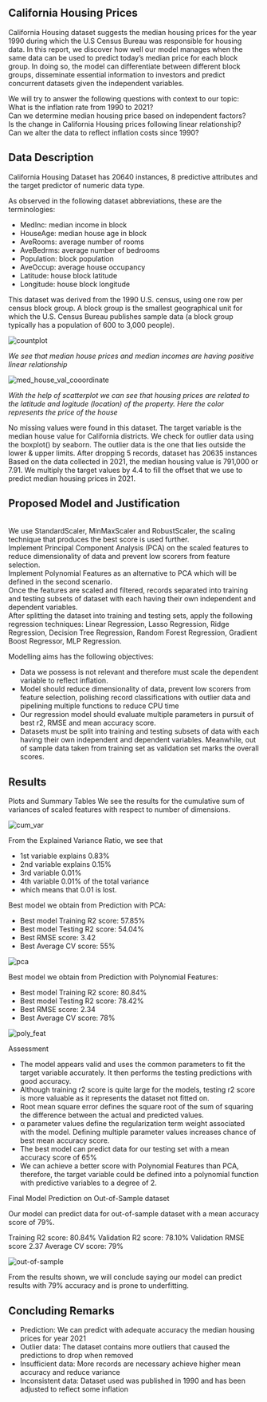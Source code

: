 ## California Housing Prices

California Housing dataset suggests the median housing prices for the year 1990 during which the U.S Census Bureau was responsible for housing data. In this report, we discover how well our model manages when the same data can be used to predict today’s median price for each block group. In doing so, the model can differentiate between different block groups, disseminate essential information to investors and predict concurrent datasets given the independent variables.

We will try to answer the following questions with context to our topic:
<br />What is the inflation rate from 1990 to 2021?
<br />Can we determine median housing price based on independent factors?
<br />Is the change in California Housing prices following linear relationship?
<br />Can we alter the data to reflect inflation costs since 1990?
<br />

## Data Description

California Housing Dataset has 20640 instances, 8 predictive attributes and the target predictor of numeric data type.

As observed in the following dataset abbreviations, these are the terminologies:
<ul>
<li>MedInc: median income in block</li>
<li>HouseAge: median house age in block</li>
<li>AveRooms: average number of rooms</li>
<li>AveBedrms: average number of bedrooms</li>
<li>Population: block population</li>
<li>AveOccup: average house occupancy</li>
<li>Latitude: house block latitude</li>
<li>Longitude: house block longitude</li>
</ul>

This dataset was derived from the 1990 U.S. census, using one row per census
block group. A block group is the smallest geographical unit for which the U.S.
Census Bureau publishes sample data (a block group typically has a population
of 600 to 3,000 people).

![countplot](https://user-images.githubusercontent.com/30309234/185981849-16e32db6-eaca-4414-9c3d-1530bf604a32.png)

<i size=4>We see that median house prices and  median incomes are having positive linear relationship</i>

![med_house_val_cooordinate](https://user-images.githubusercontent.com/30309234/185982814-550ad1cb-5a4d-4278-a598-f5101bfe62da.png)

<i size=4>With the help of scatterplot we can see that housing prices are related to the latitude and logitude (location) of the property. Here the color represents the price of the house</i>


No missing values were found in this dataset. The target variable is the median house value for California districts.
We check for outlier data using the boxplot() by seaborn. The outlier data is the one that lies outside the lower & upper limits.
After dropping 5 records, dataset has 20635 instances
Based on the data collected in 2021, the median housing value is 791,000 or 7.91. We multiply the target values by 4.4 to fill the offset that we use to predict median housing prices in 2021.

## Proposed Model and Justification

<br />	We use StandardScaler, MinMaxScaler and RobustScaler, the scaling technique that produces the best score is used further.
<br />	Implement Principal Component Analysis (PCA) on the scaled features to reduce dimensionality of data and prevent low scorers from feature selection. 
<br />	Implement Polynomial Features as an alternative to PCA which will be defined in the second scenario.
<br />	Once the features are scaled and filtered, records separated into training and testing subsets of dataset with each having their own independent and dependent  variables.
<br /> After splitting the dataset into training and testing sets, apply the following regression techniques: Linear Regression, Lasso Regression, Ridge Regression, Decision Tree Regression, Random Forest Regression, Gradient Boost Regressor, MLP Regression.

Modelling aims has the following objectives:
<ul>
<li>Data we possess is not relevant and therefore must scale the dependent variable to reflect inflation.</li>
<li>Model should reduce dimensionality of data, prevent low scorers from feature selection, polishing record classifications with outlier data and pipelining multiple functions to reduce CPU time</li>
<li>Our regression model should evaluate multiple parameters in pursuit of best r2, RMSE and mean accuracy score.</li>
<li>Datasets must be split into training and testing subsets of data with each having their own independent and dependent variables. Meanwhile, out of sample data taken from training set as validation set marks the overall scores.</li>
</ul>


## Results

Plots and Summary Tables
We see the results for the cumulative sum of variances of scaled features with respect to number of dimensions.

![cum_var](https://user-images.githubusercontent.com/30309234/185987896-e6207200-2cae-41a5-90f0-9c8fc1a82d9d.png)

From the Explained Variance Ratio, we see that 
<ul>
<li>1st variable explains 0.83%</li>
<li>2nd variable explains 0.15%</li>
<li>3rd variable 0.01%</li>
<li>4th variable 0.01% of the total variance</li>
<li>which means that 0.01 is lost.</li>
</ul>

Best model we obtain from Prediction with PCA:
<ul>
<li>Best model Training R2 score: 57.85%</li>
<li>Best model Testing R2 score: 54.04%</li>
<li>Best RMSE score: 3.42</li>
<li>Best Average CV score: 55%</li>
</ul>

![pca](https://user-images.githubusercontent.com/30309234/185988071-6cb3f62f-e56c-4846-b1cc-bbe1a012dfaa.png)

Best model we obtain from Prediction with Polynomial Features:
<ul>
<li>Best model Training R2 score: 80.84%</li>
<li>Best model Testing R2 score: 78.42%</li>
<li>Best RMSE score: 2.34</li>
<li>Best Average CV score: 78%</li>
</ul>
 
![poly_feat](https://user-images.githubusercontent.com/30309234/185988050-b49e5e8f-9791-432c-bcc4-6725bf2cd9d5.png)

Assessment

-	The model appears valid and uses the common parameters to fit the target variable accurately. It then performs the testing predictions with good accuracy.
-	Although training r2 score is quite large for the models, testing r2 score is more valuable as it represents the dataset not fitted on.
-	Root mean square error defines the square root of the sum of squaring the difference between the actual and predicted values.
-	α parameter values define the regularization term weight associated with the model. Defining multiple parameter values increases chance of best mean accuracy score.
-	The best model can predict data for our testing set with a mean accuracy score of 65%
-	We can achieve a better score with Polynomial Features than PCA, therefore, the target variable could be defined into a polynomial function with predictive variables to a degree of 2.

Final Model Prediction on Out-of-Sample dataset

Our model can predict data for out-of-sample dataset with a mean accuracy score of 79%.

Training R2 score: 80.84%
Validation R2 score: 78.10%
Validation RMSE score 2.37
Average CV score: 79%

![out-of-sample](https://user-images.githubusercontent.com/30309234/185988106-2c864dcd-5d1a-4d2a-9486-3c9e3b4f8adc.png)

From the results shown, we will conclude saying our model can predict results with 79% accuracy and is prone to underfitting. 
 
## Concluding Remarks

-	Prediction: We can predict with adequate accuracy the median housing prices for year 2021
-	Outlier data: The dataset contains more outliers that caused the predictions to drop when removed
-	Insufficient data: More records are necessary achieve higher mean accuracy and reduce variance
-	Inconsistent data: Dataset used was published in 1990 and has been adjusted to reflect some inflation
